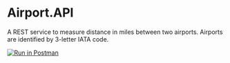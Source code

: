 # Airport.API
 A REST service to measure distance in miles between two airports. Airports are identified by 3-letter IATA code.
 
[![Run in Postman](https://run.pstmn.io/button.svg)](https://app.getpostman.com/run-collection/67c365d96c468deea20e)
